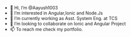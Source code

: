 - 👋 Hi, I’m @Aayush1003
- 👀 I’m interested in Angular,Ionic and Node.Js
- 🌱 I’m currently working as Asst. System Eng. at TCS
- 💞️ I’m looking to collaborate on Ionic and Angular Project
- 📫 To reach me check my portfolio.

<!---
Aayush1003/Aayush1003 is a ✨ special ✨ repository because its `README.md` (this file) appears on your GitHub profile.
You can click the Preview link to take a look at your changes.
--->
